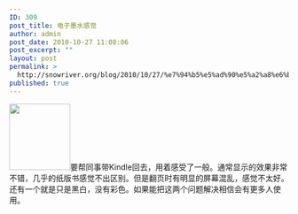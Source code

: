 ```yaml
---
ID: 309
post_title: 电子墨水感觉
author: admin
post_date: 2010-10-27 11:08:06
post_excerpt: ""
layout: post
permalink: >
  http://snowriver.org/blog/2010/10/27/%e7%94%b5%e5%ad%90%e5%a2%a8%e6%b0%b4%e6%84%9f%e8%a7%89/
published: true
---
```

<img class="alignright" title="Kindle" src="http://www.mobilewhack.com/wp-content/images/2009/05/amazon-kindle-2-photo.jpg" alt="" width="110" height="120" />要帮同事带Kindle回去，用着感受了一般。通常显示的效果非常不错，几乎的纸版书感觉不出区别。但是翻页时有明显的屏幕混乱，感觉不太好。还有一个就是只是黑白，没有彩色。如果能把这两个问题解决相信会有更多人使用。